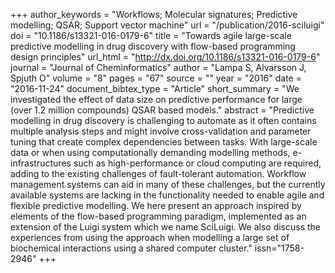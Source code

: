 +++
author_keywords = "Workflows; Molecular signatures;  Predictive modelling;  QSAR;  Support vector machine"
url = "/publication/2016-sciluigi"
doi = "10.1186/s13321-016-0179-6"
title = "Towards agile large-scale predictive modelling in drug discovery with flow-based programming design principles"
url_html = "http://dx.doi.org/10.1186/s13321-016-0179-6"
journal = "Journal of Cheminformatics"
author = "Lampa S, Alvarsson J, Spjuth O"
volume = "8"
pages = "67"
source = ""
year = "2016"
date = "2016-11-24"
document_bibtex_type = "Article"
short_summary = "We investigated the effect of data size on predictive performance for large (over 1.2 million compounds) QSAR based models."
abstract = "Predictive modelling in drug discovery is challenging to automate as it often contains multiple analysis steps and might involve cross-validation and parameter tuning that create complex dependencies between tasks. With large-scale data or when using computationally demanding modelling methods, e-infrastructures such as high-performance or cloud computing are required, adding to the existing challenges of fault-tolerant automation. Workflow management systems can aid in many of these challenges, but the currently available systems are lacking in the functionality needed to enable agile and flexible predictive modelling. We here present an approach inspired by elements of the flow-based programming paradigm, implemented as an extension of the Luigi system which we name SciLuigi. We also discuss the experiences from using the approach when modelling a large set of biochemical interactions using a shared computer cluster."
issn="1758-2946"
+++
